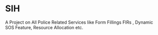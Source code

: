 # SIH
A Project on All Police Related Services like Form Fillings FIRs , Dynamic SOS Feature, Resource Allocation etc.
